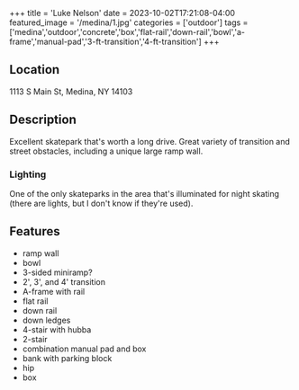 +++
title = 'Luke Nelson'
date = 2023-10-02T17:21:08-04:00
featured_image = '/medina/1.jpg'
categories = ['outdoor']
tags = ['medina','outdoor','concrete','box','flat-rail','down-rail','bowl','a-frame','manual-pad','3-ft-transition','4-ft-transition']
+++

## Location

1113 S Main St, Medina, NY 14103

## Description

Excellent skatepark that's worth a long drive. Great variety of transition and street obstacles, including a unique large ramp wall.

### Lighting

One of the only skateparks in the area that's illuminated for night skating (there are lights, but I don't know if they're used).

## Features

- ramp wall
- bowl
- 3-sided miniramp?
- 2', 3', and 4' transition
- A-frame with rail
- flat rail
- down rail
- down ledges
- 4-stair with hubba
- 2-stair
- combination manual pad and box
- bank with parking block
- hip
- box
